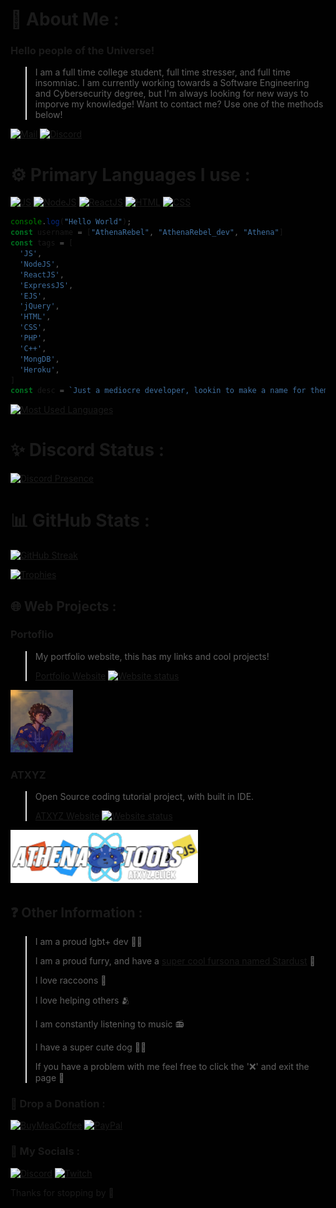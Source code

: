 <style>
  html {
  background-color: #010101;
  }
</style>
# 💫 About Me :
### Hello people of the Universe! 
> I am a full time college student, full time stresser, and full time insomniac.
> I am currently working towards a Software Engineering and Cybersecurity degree, but I'm always looking for new ways to imporve my knowledge!
> Want to contact me? Use one of the methods below!

[![Mail](https://img.shields.io/badge/Gmail-D14836?style=for-the-badge&logo=gmail&logoColor=white)](mailto:hello@athenarebel.dev)
[![Discord](https://img.shields.io/badge/Discord-7289DA?style=for-the-badge&logo=discord&logoColor=white)](https://discord.gg/kuAeFkgNDJ)


# ⚙️ Primary Languages I use :
[![JS](https://img.shields.io/badge/JavaScript-F7DF1E?style=for-the-badge&logo=javascript&logoColor=black)](https://developer.mozilla.org/en-US/docs/Web/JavaScript/About_JavaScript)
[![NodeJS](https://img.shields.io/badge/Node.js-43853D?style=for-the-badge&logo=node.js&logoColor=white)](https://nodejs.org/en/about/)
[![ReactJS](https://img.shields.io/badge/React-20232A?style=for-the-badge&logo=react&logoColor=61DAFB)](https://reactjs.org)
[![HTML](https://img.shields.io/badge/HTML5-E34F26?style=for-the-badge&logo=html5&logoColor=white)](https://developer.mozilla.org/en-US/docs/Learn/Getting_started_with_the_web/HTML_basics)
[![CSS](https://img.shields.io/badge/CSS-239120?&style=for-the-badge&logo=css3&logoColor=white)](https://developer.mozilla.org/en-US/docs/Web/CSS)

```JavaScript
console.log("Hello World");
const username = ["AthenaRebel", "AthenaRebel_dev", "Athena"]
const tags = [
  'JS',
  'NodeJS',
  'ReactJS',
  'ExpressJS',
  'EJS',
  'jQuery',
  'HTML',
  'CSS',
  'PHP',
  'C++',
  'MongDB',
  'Heroku',
]
const desc = `Just a mediocre developer, lookin to make a name for themself!`
```
[![Most Used Languages](https://github-readme-stats.vercel.app/api/top-langs/?username=athenarebeldev&theme=dark&hide_border=false&include_all_commits=true&count_private=true&layout=compact)](/)

# ✨ Discord Status :
[![Discord Presence](https://lanyard.cnrad.dev/api/677621755703197696)](/)

# 📊 GitHub Stats :
[![GitHub Streak](https://github-readme-streak-stats.herokuapp.com?user=athenarebeldev&theme=rising-sun&date_format=M%20j%5B%2C%20Y%5D&mode=weekly)](/)


[![Trophies](https://github-profile-trophy.vercel.app/?username=athenarebeldev&theme=discord&no-frame=false&no-bg=false&margin-w=4)](/)

## 🌐 Web Projects :
### Portoflio
> My portfolio website, this has my links and cool projects!
> 
> [Portfolio Website](https://athenarebel.dev) [![Website status](https://img.shields.io/website?url=https%3A%2F%2Fathenarebel.dev&style=for-the-badge)](https://athenarebel.dev)

<img src='img/me.png' width='100'>

### ATXYZ
> Open Source coding tutorial project, with built in IDE.
> 
> [ATXYZ Website](https://atxyz.click) [![Website status](https://img.shields.io/website?url=http%3A%2F%2Fatxyz.click&style=for-the-badge)](https://atxyz.click)

<img src='img/atxyz.png' width='300'>

## ❓ Other Information : 
> I am a proud lgbt+ dev 🧑‍💻
> 
> I am a proud furry, and have a [super cool fursona named Stardust](https://stardustfur.xyz/) 🐾
> 
> I love raccoons 🦝
> 
> I love helping others 🫂
> 
> I am constantly listening to music 📻
> 
> I have a super cute dog 🐕‍🦺
> 
> If you have a problem with me feel free to click the '❌' and exit the page 💞

### 💸 Drop a Donation :
[![BuyMeaCoffee](https://img.shields.io/badge/Buy_Me_A_Coffee-FFDD00?style=for-the-badge&logo=buy-me-a-coffee&logoColor=black)](https://www.buymeacoffee.com/athenarebel_dev)
[![PayPal](https://img.shields.io/badge/PayPal-00457C?style=for-the-badge&logo=paypal&logoColor=white)](https://paypal.me/athenarebeldev)

### 👥 My Socials :
[![Discord](https://img.shields.io/discord/870255516893474826?style=for-the-badge&logo=discord)](https://discord.gg/kuAeFkgNDJ) [![Twitch](https://img.shields.io/twitch/status/athena_rebel?style=for-the-badge&logo=twitch&color=%236441A5)](https://twitch.tv/athena_rebel)

Thanks for stopping by 💙
